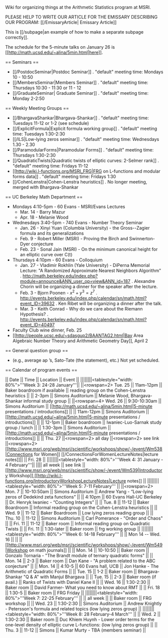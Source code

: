 Wiki for organizing things at the Arithmetic Statistics program at MSRI.

PLEASE HELP TO WRITE OUR ARTICLE FOR THE EMISSARY DESCRIBING OUR PROGRAM:
[[/EmissaryArticle| Emissary Article]]

This is [[/subpage|an example of how to make a separate subpage correctly]].

The schedule for the 5-minute talks on January 26 is [[http://math.ucsd.edu/~alina/5min.html|here]].

== Seminars ==
 * [[/PostdocSeminar|Postdoc Seminar]]
 . "default" meeting time: Mondays 10 - 10:50
 * [[/MembersSeminar|Members Seminar]]
 . "default" meeting time: Thursdays 10:30 - 11:30 or 11 - 12
 * [[/GraduateSeminar| Graduate Seminar]] 
 . "default" meeting time: Monday 2-2:50

== Weekly Meeting Groups ==

 * [[/BhargavaShankar|Bhargava-Shankar]]
 . "default" meeting time: Tuesdays 11-12 or 1-2 (see schedule)
 * [[/ExplicitFormula|Explicit formula working group]]
 . "default" meeting time: Tuesdays 1:30-2:30
 * [[/ILS|Low-lying zeros seminar]]
 . "default" meeting time: Wednesdays 1.30 - 2.30
 * [[/ParamodularForms|Paramodular Forms]]
 . "default" meeting time: Thursdays 1:30-2:30
 * [[/QuadraticTwists|Quadratic twists of elliptic curves: 2-Selmer rank]]
 . "default" meeting time: Fridays 11-12
 * [[http://wiki.l-functions.org/MSRI_FRG|FRG on L-functions and modular forms data]]
 . "default" meeting time: Fridays 1:30
 * [[/CohenLenstra|Cohen-Lenstra heuristics]]
 . No longer meeting, merged with Bhargava-Shankar

== UC Berkeley Math Department ==

 * Mondays 4:10-5pm - 60 Evans - MSRI/Evans Lectures
   * Mar. 14 - Barry Mazur
   * Apr. 18 - Melanie Wood
 * Wednesdays 3:40-5pm - 740 Evans - Number Theory Seminar
   * Jan. 26 - Xinyi Yuan (Columbia University) - the Gross--Zagier formula and its generalizations
   * Feb. 9 - Robert Miller (MSRI) - Proving the Birch and Swinnerton-Dyer conjecture
   * Feb. 23 - Sonal Jain (MSRI) - On the minimum canonical height for an elliptic curve over C(t)
 * Thursdays 4:10pm - 60 Evans - Colloquium
   * Jan. 27 - Vladimir Rokhlin (Yale University) - DiPerna Memorial Lecture: "A Randomized Approximate Nearest Neighbors Algorithm"
   . http://math.berkeley.edu/index.php?module=announce&ANN_user_op=view&ANN_id=187
   . Alexandre Chorin will be organizing a dinner for the speaker after the lecture.
   * Feb. 3 - Bjorn Poonen - $x^2 + y^3 = z^7$
   . http://events.berkeley.edu/index.php/calendar/sn/math.html?event_ID=39632
   . Ken Ribet will be organizing a dinner after the talk.
   * Mar. 3 - Keith Conrad - Why do we care about the Riemann Hypothesis?
   . http://events.berkeley.edu/index.php/calendar/sn/math.html?event_ID=40497
 * Faculty Club wine dinner, Feb. 25
 * [[http://people.ucsc.edu/~sdasgup2/BAANTAG2.html|Bay Area Algebraic Number Theory and Arithmetic Geometry Day]], April 2

== General question group ==

 * (e.g., average ap ’s, Sato-Tate (the statement), etc.) Not yet scheduled.

== Calendar of program events ==

 || Date         || Time  || Location          || Event       ||
 ||||||||<tablestyle="width: 80%">'''Week 3: 24-28 January'''||
 ||<rowspan=2> Tue. 25 || 11am-12pm || Baker boardroom if available || reading group on the Cohen-Lenstra heuristics ||
 || 2-3pm || Simons Auditorium || Melanie Wood, Bhargava-Shankar informal study group ||
 ||<rowspan=4> Wed. 26 || 9:30-10:30am || Simons Auditorium || [[http://math.ucsd.edu/~alina/5min.html|5-minute presentations / introductions]]      ||
 || 11am-12pm || Simons Auditorium || [[http://math.ucsd.edu/~alina/5min.html|5-minute presentations / introductions]]      ||
 || 12-1pm || Baker boardroom || Iwaniec-Luo-Sarnak study group / lunch ||
 || 1:30-3pm || Simons Auditorium || [[http://math.ucsd.edu/~alina/5min.html|5-minute presentations / introductions]]      ||
 || Thu. 27 ||<rowspan=2> all day       ||<rowspan=2> see link ||<rowspan=2> [[http://www.msri.org/web/msri/scientific/workshops/show/-/event/Wm538|Connections for Women]] [[/ConnectionsForWomenLectureNotes|lecture notes]]||
 || Fri. 28 ||
 ||||||||<tablestyle="width: 80%">'''Week 4: 31 January - 4 February'''||
 |||| all week || see link || [[http://www.msri.org/web/msri/scientific/show/-/event/Wm539|Introductory Workshop]],[[http://wiki.l-functions.org/IntroductoryWorkshopLectureNotes|Lecture notes]] ||
 ||||||||<tablestyle="width: 80%">'''Week 5: 7-11 February''' ||
 ||<rowspan=2> Mon. 7 || 10-10:50am || Simons Auditorium || Andrew Yang - “Low-lying zeros of Dedekind zeta functions” ||
 || 4:10pm || 60 Evans Hall-UC Berkeley || Dr. Henryk Iwaniec - “Counting Integers” ||
 || Tue. 8 || 11-12 || Baker Boardroom || Informal reading group on the Cohen-Lenstra heuristics ||
 || Wed. 9 || 11-12 || Baker Boardroom || Low lying zeros reading group ||
 || Thu. 10 || 11-12 || Simons Auditorium || Carl Pomerance - "Order and Chaos" ||
 || Fri. 11 || 11-12 || Baker room || Informal reading group on Quadratic Twists ||
 || Fri. 11 || 1:30-later || Baker room || frg working group ||
 ||||||||<tablestyle="width: 80%">'''Week 6: 14-18 February''' ||
 || Mon 14 -- Wed. 16 || || || [[http://www.msri.org/web/msri/scientific/workshops/show/-/event/Wm549|Workshop on math journals]] ||
 || Mon. 14 || 10-10:50 || Baker room || Gonzalo Tornaria - "The Brandt module of ternary quadratic forms" ||
 || Mon. 14 || 2-3 || Baker room || Dan Kane - "A problem related to the ABC conjecture" ||
 || Mon. 14 || 4:10-5 || 60 Evans hall, UCB || Jon Hanke - The Arithmetic of Quadratic Forms ||
 || Tue. 15 || 1-2 || Baker room || Bhargava-Shankar "Q & A" with Manjul Bhargava ||
 || Tue. 15 || 2-3 || Baker room (if avail.) || Ranks of Twists with Daniel Kane II ||
 || Wed. 16 || 1:30-2:30 || Baker room || David Farmer- What you need to know about RMT ||
 || Fri. 18 || 1:30-5 || Baker room || FRG Friday ||
 ||||||||<tablestyle="width: 80%">'''Week 7: 22-25 February''' ||
 || all week || || Baker room || FRG workshop ||
 || Wed. 23 || 1:30-2:30 || Simons Auditorium || Andrew Knightly - Petersson's formula and related topics (low lying zeros group) ||
 ||||||||<tablestyle="width: 80%">'''Week 8: 28 February-4 March''' ||
 || Wed. 2 || 1:30-2:30 || Baker room || Duc Khiem Huynh - Lower order terms for the one-level density of elliptic curve L-functions: (low lying zeros group) ||
 || Thu. 3 || 11-12 || Simons || Kumar Murty - TBA (members seminar) ||
